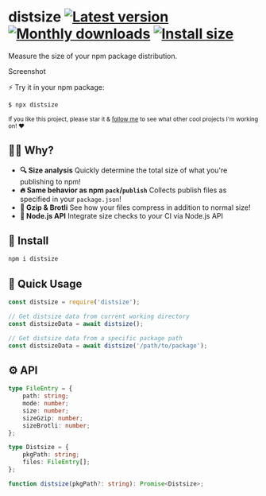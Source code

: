 # distsize [![Latest version](https://badgen.net/npm/v/distsize)](https://npm.im/distsize) [![Monthly downloads](https://badgen.net/npm/dm/distsize)](https://npm.im/distsize) [![Install size](https://packagephobia.now.sh/badge?p=distsize)](https://packagephobia.now.sh/result?p=distsize)

Measure the size of your npm package distribution.

Screenshot

⚡️ Try it in your npm package:

```sh
$ npx distsize
```

<sub>If you like this project, please star it & [follow me](https://github.com/privatenumber) to see what other cool projects I'm working on! ❤️</sub>

## 🙋‍♂️ Why?
- **🔍 Size analysis** Quickly determine the total size of what you're publishing to npm!
- **🔥 Same behavior as npm `pack`/`publish`** Collects publish files as specified in your `package.json`!
- **🙌 Gzip & Brotli** See how your files compress in addition to normal size!
- **🤖 Node.js API** Integrate size checks to your CI via Node.js API

## 🚀 Install
```sh
npm i distsize
```

## 🚦 Quick Usage
```js
const distsize = require('distsize');

// Get distsize data from current working directory
const distsizeData = await distsize();

// Get distsize data from a specific package path
const distsizeData = await distsize('/path/to/package');
```

## ⚙️ API
```ts
type FileEntry = {
    path: string;
    mode: number;
    size: number;
    sizeGzip: number;
    sizeBrotli: number;
};

type Distsize = {
    pkgPath: string;
    files: FileEntry[];
};

function distsize(pkgPath?: string): Promise<Distsize>;
```
